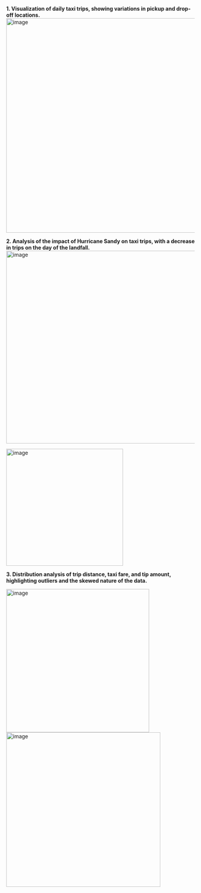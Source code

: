 **1. Visualization of daily taxi trips, showing variations in pickup and drop-off locations.**
<img width="572" alt="image" src="https://github.com/fafifah/MyProjects/assets/136669312/b9c57750-1c2a-4326-9773-c5241af246c6">

**2. Analysis of the impact of Hurricane Sandy on taxi trips, with a decrease in trips on the day of the landfall.**
<img width="514" alt="image" src="https://github.com/fafifah/MyProjects/assets/136669312/04f504c2-f834-4ef2-aa59-85c3d545b530">

<img width="312" alt="image" src="https://github.com/fafifah/MyProjects/assets/136669312/5d471ac8-ed79-4371-ac44-edab8d84c636">

**3. Distribution analysis of trip distance, taxi fare, and tip amount, highlighting outliers and the skewed nature of the data.**

<img width="382" alt="image" src="https://github.com/fafifah/MyProjects/assets/136669312/4e7803eb-2599-4741-a2f6-9c94ef8ec291">

<img width="412" alt="image" src="https://github.com/fafifah/MyProjects/assets/136669312/72592a41-ae3d-4c38-a717-ca6a8f3234c3">













